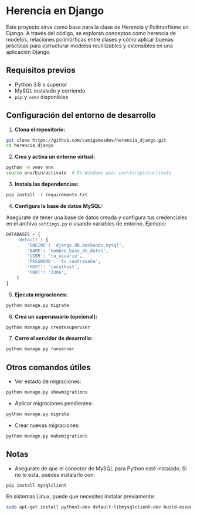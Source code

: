 # Herencia en Django

Este proyecto sirve como base para la clase de Herencia y Polimorfismo en Django. A través del código, se exploran conceptos como herencia de modelos, relaciones polimórficas entre clases y cómo aplicar buenas prácticas para estructurar modelos reutilizables y extensibles en una aplicación Django.

## Requisitos previos

- Python 3.8 o superior
- MySQL instalado y corriendo
- `pip` y `venv` disponibles

## Configuración del entorno de desarrollo

1. **Clona el repositorio:**

```bash
git clone https://github.com/camigomezdev/herencia_django.git
cd herencia_django
```

2. **Crea y activa un entorno virtual:**

```bash
python -m venv env
source env/bin/activate  # En Windows usa: env\Scripts\activate
```

3. **Instala las dependencias:**

```bash
pip install -r requirements.txt
```

4. **Configura la base de datos MySQL:**

Asegúrate de tener una base de datos creada y configura tus credenciales en el archivo `settings.py` o usando variables de entorno. Ejemplo:

```python
DATABASES = {
    'default': {
        'ENGINE': 'django.db.backends.mysql',
        'NAME': 'nombre_base_de_datos',
        'USER': 'tu_usuario',
        'PASSWORD': 'tu_contraseña',
        'HOST': 'localhost',
        'PORT': '3306',
    }
}
```

5. **Ejecuta migraciones:**

```bash
python manage.py migrate
```

6. **Crea un superusuario (opcional):**

```bash
python manage.py createsuperuser
```

7. **Corre el servidor de desarrollo:**

```bash
python manage.py runserver
```

## Otros comandos útiles

- Ver estado de migraciones:

```bash
python manage.py showmigrations
```

- Aplicar migraciones pendientes:

```bash
python manage.py migrate
```

- Crear nuevas migraciones:

```bash
python manage.py makemigrations
```

## Notas

- Asegúrate de que el conector de MySQL para Python esté instalado. Si no lo está, puedes instalarlo con:

```bash
pip install mysqlclient
```

En sistemas Linux, puede que necesites instalar previamente:

```bash
sudo apt-get install python3-dev default-libmysqlclient-dev build-essential
```
